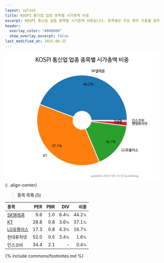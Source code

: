 ```yaml
---
layout: splash
title: KOSPI 통신업 업종 종목별 시가총액 비중
excerpt: KOSPI 통신업 업종 종목별 시가총액 비중입니다. 종목별로 주요 재무 지표를 함께 표시합니다.
header:
  overlay_color: "#800000"
  show_overlay_excerpt: false
last_modified_at: 2025-08-25
---
```



![KOSPI 통신업 업종 종목별 시가총액 비중](/stats/sector/images/kospi_업종_통신업_종목.png){: .align-center}


> **종목 목록 (5)**<a id="list"></a>

| **종목** | **PER** | **PBR** | **DIV** | **비중** |
| :------- | ------: | ------: | ------: | -------: |
| [SK텔레콤](/017670/) | 9.6 | 1.0 | 6.4<small>%</small> | 44.2<small>%</small> |
| [KT](/030200/) | 28.8 | 0.8 | 3.6<small>%</small> | 37.1<small>%</small> |
| [LG유플러스](/032640/) | 17.3 | 0.8 | 4.3<small>%</small> | 16.7<small>%</small> |
| 현대퓨처넷 | 52.0 | 0.5 | 3.4<small>%</small> | 1.6<small>%</small> |
| 인스코비 | 34.4 | 2.1 | - | 0.4<small>%</small> |

{% include commons/footnotes.md %}